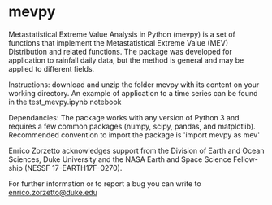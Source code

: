 # mevpy

Metastatistical Extreme Value Analysis in Python (mevpy) is a set of functions that implement 
the Metastatistical Extreme Value (MEV) Distribution and related
functions. The package was developed for application to rainfall daily data,
but the method is general and may be applied to different fields. 


Instructions:
download and unzip the folder mevpy with its content on your working directory. An example of application to a time series can be found in the test_mevpy.ipynb notebook

Dependancies: 
The package works with any version of Python 3 and requires a few common packages 
(numpy, scipy, pandas, and matplotlib). Recommended convention to import the package is 
'import mevpy as mev'

Enrico Zorzetto acknowledges support from the Division of Earth and Ocean
Sciences, Duke University and the NASA Earth and Space Science Fellow-
ship (NESSF 17-EARTH17F-0270).

For further information or to report a bug you can write to enrico.zorzetto@duke.edu

